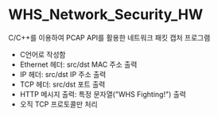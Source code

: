 # WHS_Network_Security_HW
C/C++를 이용하여 PCAP API를 활용한 네트워크 패킷 캡처 프로그램
- C언어로 작성함
- Ethernet 헤더: src/dst MAC 주소 출력
- IP 헤더: src/dst IP 주소 출력
- TCP 헤더: src/dst 포트 출력
- HTTP 메시지 출력: 특정 문자열("WHS Fighting!") 출력
- 오직 TCP 프로토콜만 처리
